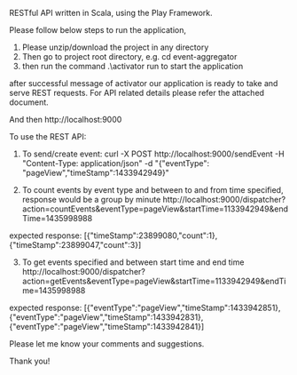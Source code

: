 RESTful API written in Scala, using the Play Framework.

Please follow below steps to run the application,
1. Please unzip/download the project in any directory
2. Then go to project root directory, e.g. cd event-aggregator
3. then run the command .\activator run to start the application

after successful message of activator our application is ready to take and serve REST requests.
For API related details please refer the attached document.

And then http://localhost:9000

To use the REST API:
1. To send/create event:
curl -X POST http://localhost:9000/sendEvent -H "Content-Type: application/json" -d "{\"eventType\": \"pageView\",\"timeStamp\":1433942949}"

2. To count events by event type and between to and from time specified, response would be a group by minute
http://localhost:9000/dispatcher?action=countEvents&eventType=pageView&startTime=1133942949&endTime=1435998988

expected response:
[{"timeStamp":23899080,"count":1},{"timeStamp":23899047,"count":3}]

3. To get events specified and between start time and end time
http://localhost:9000/dispatcher?action=getEvents&eventType=pageView&startTime=1133942949&endTime=1435998988

expected response:
[{"eventType":"pageView","timeStamp":1433942851},{"eventType":"pageView","timeStamp":1433942831},{"eventType":"pageView","timeStamp":1433942841}]

Please let me know your comments and suggestions. 

Thank you!
